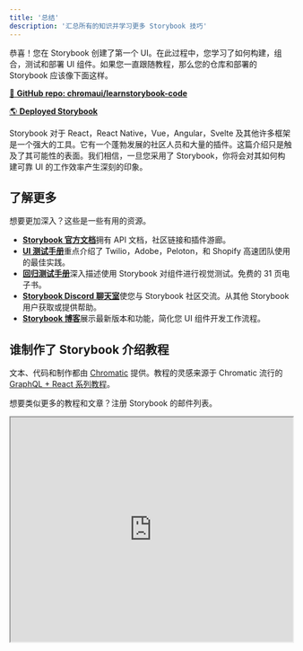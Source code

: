 ```yaml
---
title: '总结'
description: '汇总所有的知识并学习更多 Storybook 技巧'
---
```


恭喜！您在 Storybook 创建了第一个 UI。在此过程中，您学习了如何构建，组合，测试和部署 UI 组件。如果您一直跟随教程，那么您的仓库和部署的 Storybook 应该像下面这样。

[📕 **GitHub repo: chromaui/learnstorybook-code**](https://github.com/chromaui/learnstorybook-code/tree/vue)
<br/>

[🌎 **Deployed Storybook**](https://master--5ccbe484c994280020b6d128.chromatic.com)

Storybook 对于 React，React Native，Vue，Angular，Svelte 及其他许多框架是一个强大的工具。它有一个蓬勃发展的社区人员和大量的插件。这篇介绍只是触及了其可能性的表面。我们相信，一旦您采用了 Storybook，你将会对其如何构建可靠 UI 的工作效率产生深刻的印象。

## 了解更多

想要更加深入？这些是一些有用的资源。

- [**Storybook 官方文档**](https://storybook.js.org/docs/vue/get-started/introduction)拥有 API 文档，社区链接和插件游廊。
- [**UI 测试手册**](https://storybook.js.org/blog/ui-testing-playbook/)重点介绍了 Twilio，Adobe，Peloton，和 Shopify 高速团队使用的最佳实践。
- [**回归测试手册**](https://storybook.js.org/tutorials/visual-testing-handbook/)深入描述使用 Storybook 对组件进行视觉测试。免费的 31 页电子书。
- [**Storybook Discord 聊天室**](https://discord.gg/UUt2PJb)使您与 Storybook 社区交流。从其他 Storybook 用户获取或提供帮助。
- [**Storybook 博客**](https://storybook.js.org/blog/)展示最新版本和功能，简化您 UI 组件开发工作流程。

## 谁制作了 Storybook 介绍教程

文本、代码和制作都由 [Chromatic](https://www.chromatic.com/?utm_source=storybook_website&utm_medium=link&utm_campaign=storybook) 提供。教程的灵感来源于 Chromatic 流行的 [GraphQL + React 系列教程](https://www.chromatic.com/blog/graphql-react-tutorial-part-1-6)。

想要类似更多的教程和文章？注册 Storybook 的邮件列表。

<iframe style="height:400px;width:100%;max-width:800px;margin:0px auto;" src="https://upscri.be/d42fc0?as_embed"></iframe>
